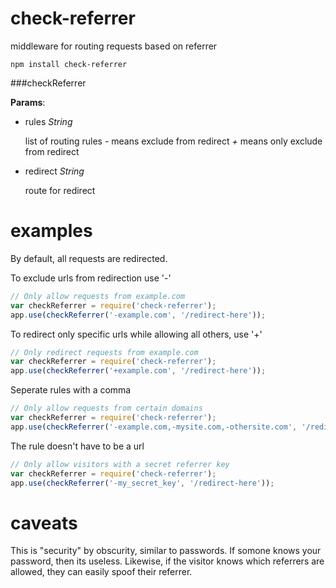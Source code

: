 check-referrer
==============

middleware for routing requests based on referrer

```
npm install check-referrer
```

###checkReferrer

**Params**:
*   rules _String_

    list of routing rules
    _-_ means exclude from redirect
    _+_ means only exclude from redirect

*   redirect _String_

    route for redirect



examples
========

By default, all requests are redirected.

To exclude urls from redirection use '-'

```javascript
// Only allow requests from example.com
var checkReferrer = require('check-referrer');
app.use(checkReferrer('-example.com', '/redirect-here'));
```

To redirect only specific urls while allowing all others, use '+'

```javascript
// Only redirect requests from example.com
var checkReferrer = require('check-referrer');
app.use(checkReferrer('+example.com', '/redirect-here'));
```

Seperate rules with a comma

```javascript
// Only allow requests from certain domains
var checkReferrer = require('check-referrer');
app.use(checkReferrer('-example.com,-mysite.com,-othersite.com', '/redirect-here'));
```

The rule doesn't have to be a url

```javascript
// Only allow visitors with a secret referrer key
var checkReferrer = require('check-referrer');
app.use(checkReferrer('-my_secret_key', '/redirect-here'));
```

caveats
=======
This is "security" by obscurity, similar to passwords. If somone knows your password, then its useless. Likewise, if the visitor knows which referrers are allowed, they can easily spoof their referrer.